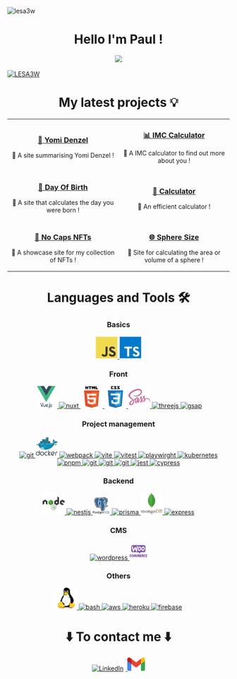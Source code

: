 <p align="left"> <img src="https://komarev.com/ghpvc/?username=lesa3w&label=Profile%20views&color=0e75b6&style=flat" alt="lesa3w" /> </p>

<h1 align="center">Hello I'm Paul !</h1>


<!-- Intro -->
<p style="margin: 15px;" align="center">
    <img src="https://readme-typing-svg.herokuapp.com?duration=3000&color=00ccff&center=true&vCenter=true&lines=Developer+FullStack;I'm+currently+learning+Vue.js👀">
</p>

<p align="left">
        <a href="https://github.com/LESA3W" target="blank"><img src="https://img.shields.io/github/followers/LESA3W?style=social" alt="LESA3W" /></a>
</p>


<!-- Projects -->
<h1 align="center">My latest projects 💡</h1>
<div align="center">
  <table>
        <tr>
		
<td width="50%">
                <h3 align="center">
                    <a href="lesa3w.github.io/Yomi_Denzel/" target="_blank" rel="noreferrer"> 🚀 Yomi Denzel</a>
                </h3>
                <p align="center">
                    <a href="lesa3w.github.io/Yomi_Denzel/" target="_blank" rel="noreferrer"> </a>
                    <p align="center">
                        📝 A site summarising Yomi Denzel !
            	</p>
            </td>





  
<td width="50%">
                            <h3 align="center">
                    <a href="https://github.com/LESA3W/IMC_Calculator" target="_blank" rel="noreferrer">📊 IMC Calculator</a>
                </h3>
                <p align="center">
                    <a href="https://github.com/LESA3W/IMC_Calculator" target="_blank" rel="noreferrer"> </a>
                    <p align="center">
                        📝 A IMC calculator to find out more about you !
                    </p>
                </p>
                </p>
            </td>
        </tr>
        <tr>


  
<td width="50%">
				<h3 align="center">
                    <a href="https://github.com/LESA3W/Day_of_birth" target="_blank" rel="noreferrer">📅 Day Of Birth</a>
                </h3>
                <p align="center">
                    <a href="https://github.com/LESA3W/Day_of_birth"  target="_blank" rel="noreferrer"> </a>
                    <p align="center">
                        📝 A site that calculates the day you were born !
                    </p>
                </p>
                </p>
            </td>


  
<td width="50%">
             <h3 align="center">
                    <a href="https://github.com/LESA3W/Calculator" target="_blank" rel="noreferrer">🧮 Calculator</a>
                </h3>
                <p align="center">
                    <a href="https://github.com/LESA3W/Calculator" target="_blank" rel="noreferrer"> </a>
                    <p align="center">
                        📝 An efficient calculator !
                    </p>
                </p>
                </p>
            </td>
        </tr>
        <tr>
	

  
<td width="50%">
				<h3 align="center">
                    <a href="lesa3w.github.io/No_Caps/" target="_blank" rel="noreferrer">🧢 No Caps NFTs</a>
                </h3>
                <p align="center">
                    <a href="lesa3w.github.io/No_Caps/"  target="_blank" rel="noreferrer"> </a>
                    <p align="center">
                        📝 A showcase site for my collection of NFTs !
                    </p>
                </p>
                </p>
            </td>


  
<td width="50%">
             <h3 align="center">
                    <a href="https://github.com/LESA3W/Sphere_Size" target="_blank" rel="noreferrer">🌐 Sphere Size</a>
                </h3>
                <p align="center">
                    <a href="https://github.com/LESA3W/Sphere_Size" target="_blank" rel="noreferrer"> </a>
                    <p align="center">
                        📝 Site for calculating the area or volume of a sphere !
                    </p>
                </p>
                </p>
            </td>
        </tr>
        <tr>
  </table>
</div>







<!-- Technos -->
<h1 align="center">Languages and Tools 🛠</h1>
<h3 align="center">Basics</h3>
<p align="center">
    <a href="https://developer.mozilla.org/en-US/docs/Web/JavaScript" target="_blank">
		<img src="https://raw.githubusercontent.com/devicons/devicon/master/icons/javascript/javascript-original.svg" alt="javascript" width="50" height="50"/>
	</a>
    <a href="https://www.typescriptlang.org/" target="_blank">
		<img src="https://raw.githubusercontent.com/devicons/devicon/master/icons/typescript/typescript-original.svg" alt="typescript" width="50" height="50"/>
	</a>

</p>
<h3 align="center">Front</h3>
<p align="center">
    <a href="https://vuejs.org/" target="_blank"> <img src="https://raw.githubusercontent.com/devicons/devicon/master/icons/vuejs/vuejs-original-wordmark.svg" alt="vuejs" width="50" height="50"/> </a>
    <a href="https://nuxtjs.org/" target="_blank"> <img src="https://develop365.gitlab.io/nuxtjs-2.3.X-doc/es/logos/nuxt-icon-white.png" alt="nuxt" width="50" height="50"/> </a>
    <a href="https://www.w3.org/html/" target="_blank"> <img src="https://raw.githubusercontent.com/devicons/devicon/master/icons/html5/html5-original-wordmark.svg" alt="html5" width="50" height="50"/> </a>
    <a href="https://www.w3schools.com/css/" target="_blank"> <img src="https://raw.githubusercontent.com/devicons/devicon/master/icons/css3/css3-original-wordmark.svg" alt="css3" width="50" height="50"/> </a>
    <a href="https://sass-lang.com" target="_blank"> <img src="https://raw.githubusercontent.com/devicons/devicon/master/icons/sass/sass-original.svg" alt="sass" width="50" height="50"/> </a>
	<a href="https://threejs.org/" target="_blank" rel="noreferrer"> <img src="https://tiiny.host/blog/assets/images/1_adcnxab1qc_5kf8juxdeya.png" alt="threejs" width="70" height="40"/> </a>
	<a href="https://greensock.com/gsap/" target="_blank" rel="noreferrer"> <img src="https://cdn.worldvectorlogo.com/logos/gsap-greensock.svg" alt="gsap" width="40" height="40"/> </a>
</p>
<h3 align="center">Project management</h3>
<p align="center">
	<a href="https://git-scm.com/" target="_blank"> <img src="https://www.vectorlogo.zone/logos/git-scm/git-scm-icon.svg" alt="git" width="50" height="50"/> </a>
    <a href="https://www.docker.com/" target="_blank"> <img src="https://raw.githubusercontent.com/devicons/devicon/master/icons/docker/docker-original-wordmark.svg" alt="docker" width="50" height="50"/> </a>
    <a href="https://webpack.js.org" target="_blank">
    <img src="https://raw.githubusercontent.com/webpack/media/master/logo/icon-square-big.png" alt="webpack" width="50" height="50"/>
	</a>
    <a href="https://vitejs.dev/" target="_blank">
    <img src="https://vitejs.dev/logo-with-shadow.png" alt="vite" width="50" height="50"/>
	</a>
    <a href="https://vitest.dev/" target="_blank">
    <img src="https://vitest.dev/logo-shadow.svg" alt="vitest" width="50" height="50"/>
	</a>
	    <a href="https://playwright.dev/" target="_blank">
    <img src="https://playwright.dev//img/playwright-logo.svg" alt="playwirght" width="50" height="50"/>
	</a>
    <a href="https://kubernetes.io" target="_blank"> <img src="https://www.vectorlogo.zone/logos/kubernetes/kubernetes-icon.svg" alt="kubernetes" width="50" height="50"/> </a>
	<a href="https://pnpm.io/" target="_blank"> <img src="https://d33wubrfki0l68.cloudfront.net/aad219b6c931cebb53121dcda794f6180d9e4397/17f34/assets/images/pnpm-standard-79c9dbb2e99b8525ae55174580061e1b.svg" alt="pnpm" width="50" height="50"/> </a>
	<a href="https://turbo.build/repo" target="_blank"> <img src="https://github.com/gilbarbara/logos/blob/main/logos/turborepo-icon.svg" alt="git" width="50" height="50"/> </a>
	<a href="https://prettier.io/" target="_blank"> <img src="https://github.com/get-icon/geticon/blob/master/icons/prettier.svg" alt="git" width="50" height="50"/> </a>
	<a href="https://eslint.org/" target="_blank"> <img src="https://www.vectorlogo.zone/logos/eslint/eslint-icon.svg" alt="git" width="50" height="50"/> </a>
	<a href="https://jestjs.io" target="_blank"> <img src="https://www.vectorlogo.zone/logos/jestjsio/jestjsio-icon.svg" alt="jest" width="50" height="50"/> </a>
	<a href="https://www.cypress.io" target="_blank" rel="noreferrer"> <img src="https://raw.githubusercontent.com/simple-icons/simple-icons/6e46ec1fc23b60c8fd0d2f2ff46db82e16dbd75f/icons/cypress.svg" alt="cypress" width="40" height="40"/> </a>
</p>
<h3 align="center">Backend</h3>
<p align="center">
    <a href="https://nodejs.org" target="_blank"> <img src="https://raw.githubusercontent.com/devicons/devicon/master/icons/nodejs/nodejs-original-wordmark.svg" alt="nodejs" width="50" height="50"/> </a>
    <a href="https://nestjs.com/" target="_blank"> <img src="https://d33wubrfki0l68.cloudfront.net/e937e774cbbe23635999615ad5d7732decad182a/26072/logo-small.ede75a6b.svg" alt="nestjs" width="50" height="50"/> </a>
    <a href="https://www.postgresql.org" target="_blank" rel="noreferrer"> <img src="https://raw.githubusercontent.com/devicons/devicon/master/icons/postgresql/postgresql-original-wordmark.svg" alt="postgresql" width="40" height="40"/> </a>
    <a href="https://encrypted-tbn0.gstatic.com/images?q=tbn:ANd9GcTOEXVZmo0Z-iI-UD1_wQpIdpk0plseGjNTcdYAc4Z__cZl26aFT3H575ySjxzmkumeMWA&usqp=CAU" target="_blank" rel="noreferrer"> <img src="https://www.prisma.io/" alt="prisma" width="40" height="40"/> </a>
    <a href="https://www.mongodb.com/" target="_blank"> <img src="https://raw.githubusercontent.com/devicons/devicon/master/icons/mongodb/mongodb-original-wordmark.svg" alt="mongodb" width="50" height="50"/> </a>
    <a href="https://expressjs.com" target="_blank"> <img src="https://ih1.redbubble.net/image.438908244.6144/st,small,507x507-pad,600x600,f8f8f8.u2.jpg" alt="express" width="50" height="50"/> </a>
</p>
<h3 align="center">CMS</h3>
<p align="center">
	<a href="https://wordpress.com/" target="_blank" rel="noreferrer"> <img src="https://www.vectorlogo.zone/logos/wordpress/wordpress-icon.svg" alt="wordpress" width="40" height="40"/> </a>
	<a href="https://woocommerce.com/" target="_blank" rel="noreferrer"> <img src="https://raw.githubusercontent.com/devicons/devicon/1119b9f84c0290e0f0b38982099a2bd027a48bf1/icons/woocommerce/woocommerce-plain-wordmark.svg" alt="woocommerce" width="40" height="40"/> </a>
</p>
<h3 align="center">Others</h3>
<p align="center">
	<a href="https://www.linux.org/" target="_blank"> <img src="https://raw.githubusercontent.com/devicons/devicon/master/icons/linux/linux-original.svg" alt="linux" width="50" height="50"/> </a>
	<a href="https://www.gnu.org/software/bash/" target="_blank"> <img src="https://www.vectorlogo.zone/logos/gnu_bash/gnu_bash-icon.svg" alt="bash" width="50" height="50"/> </a>
	<a href="https://aws.amazon.com" target="_blank" rel="noreferrer"> <img src="https://www.vectorlogo.zone/logos/amazon_aws/amazon_aws-icon.svg" alt="aws" width="40" height="40"/> </a>
	<a href="https://heroku.com" target="_blank" rel="noreferrer"> <img src="https://www.vectorlogo.zone/logos/heroku/heroku-icon.svg" alt="heroku" width="50" height="50"/> </a>
    <a href="https://firebase.google.com/" target="_blank" rel="noreferrer"> <img src="https://www.vectorlogo.zone/logos/firebase/firebase-icon.svg" alt="firebase" width="50" height="50"/> </a>
</p>




<h1 align="center"></h1>
<!-- Contact -->
<h1 align="center">⬇️ To contact me ⬇️</h1>

<p align="center">
  <a href="https://linkedin.com/in/paul chenon" target="blank">
    <img src="https://raw.githubusercontent.com/rahuldkjain/github-profile-readme-generator/master/src/images/icons/Social/linked-in-alt.svg" alt="LinkedIn" height="30" width="40" style="margin-right: 5px;" />
  </a>
  <a href="mailto:paulchenon@gmail.com" target="blank">
    <img src="https://github.com/LESA3W/visioroombot/blob/main/g_mail.png" alt="Gmail" height="30" width="40" />
  </a>
</p>
